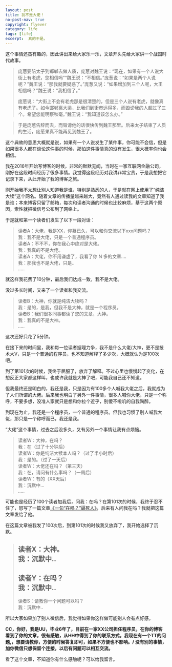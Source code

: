 ```yaml
---
layout: post
title: 我不是大佬！
no-post-nav: true
copyright: flyever
category: life
tags: [life]
excerpt:  真的不是。
---
```


这个事情还蛮有趣的，因此讲出来给大家乐一乐，文章开头先给大家讲一个战国时代故事。

> 庞葱要陪太子到邯郸去做人质，庞葱对魏王说：“现在，如果有一个人说大街上有老虎，您相信吗”“魏王说：“不相信。”庞葱说：“如果是两个人说呢？”魏王说：“那我就要疑惑了。”庞葱又说：“如果增加到三个人呢，大王相信吗？”魏王说：“我相信了。”
> 
> 庞葱说：“大街上不会有老虎那是很清楚的，但是三个人说有老虎，就像真有老虎了。如今邯郸离大梁，比我们到街市远得多，而毁谤我的人超过了三个。希望您能明察秋毫。”魏王说：“我知道该怎么办。”

> 于是庞葱告辞而去，而毁谤他的话很快传到魏王那里。后来太子结束了人质的生活，庞葱果真不能再见到魏王了。

这个典故的意思大概就是说，如果有一个人说发生了某件事，你可能不会信，但是如果很多人都在谈论这件事的时候，那怕这件事情真的没有发生，很大概率你也会相信。

我在2016年开始写博客的时候，非常的默默无闻，当时在一家互联网金融公司，刚好在这段时间经历了很多事情。我觉得这段经历对我讲非常宝贵，于是我想把它记录下来，从此开始了我的博客之旅。

刚开始我不太想让别人知道我是谁，特别是熟悉的人，于是就在网上使用了“纯洁大犊”这个网名。随着文章的传播量越来越大，竟然有人通过读我的文章知道了我是谁；本来博客只留了邮箱，每次和读者沟通的时候也比较麻烦，基于这两个原因，索性就把微信号公布到了网络上。

于是就和第一个读者们发生了以下一段对话：

> 读者A：大佬，我是XX，仰慕已久，可以和你交流以下xxx问题吗？  
我：我不是大佬，只是一个普通程序员。  
读者A：不不不，你在我心中绝对是大佬。  
我：我真的不是大佬。  
读者A：大佬，你不用谦虚了，我看了你 N 多的文章....  
我：那我也不是大佬，只是..  
.....  

就这样我花费了10分钟，最后我们达成一致，我不是大佬。

没过多长时间，又来了一个读者和我交流。

> 读者B：大神，你就是纯洁大犊吗？  
我：是的，是我，但我不是大神，就是一个程序员。  
读者B：我们很多同事都读了您的文章，大神。  
我：我真的不是大神。  
.....  

这次还好只花了5分钟。

在接下来的时间里，我和每一位读者据理力争，我不是什么大佬/大神，更不是技术大V，只是一个普通的程序员，也不知道解释了多少次，大概就认为是100次吧。

到了第101次的时候，我终于屈服了，放弃了解释。不过心里也慢慢起了变化，在想反正大家都这样叫，也或许我就是大神了吧，可能我自己还不知道。

但我最终还是明白的，我还是我，只是因为有100多个人喊我大佬之后，我就成为了人们所谓的大佬。后来我也明白了另外一件事情，很多人喊你大佬，只是一个称呼，不要多想，没准人家就只是想和你拉个近乎，别傻不啦叽的自我陶醉。

到现在为止，我还是一个程序员，一个普通的程序员。但我也习惯了别人喊我大佬，那只是一个称呼而已，我还是我。



“大佬”这个事情，过去之后没多久，又有另外一个事情让我有点烦恼。

> 读者W：大神，在吗？  
我：在（过了十分钟后）  
读者W：你是纯洁大犊本人吗？（过了半小时后）  
我：是的。（过了一天后）  
读者W：大佬还在吗？（第三天）  
我：在，请问有什么事吗？（一周后）  
读者W：有的（XX天后）  
我：沉默中...  
.....   


可能也是经历了100个读者加我后，问我：在吗？在第101次的时候，我终于忍不住了，怒写了一篇文章[《一句“在吗？”逼死人》](https://mp.weixin.qq.com/s/B3ZcdiM2bD1cvXoMiFmpfw)，后来有人问我在吗？我就把这篇文章发给了他。

在这篇文章被我发了100次后，到第101次的时候我又放弃了，我开始选择了沉默。

> 读者X：大神。  
我：沉默中..  
> --  
> 读者Y：在吗？  
我：沉默中..  
> --  
> 读者S：请教你一个问题可以吗？   
我：沉默中..  

所以大家如果加了别人微信后，我觉得如果你这样做可能别人会有点好感。 

**CC，你好，我是UU，毕业6年了，目前在一家XX公司担任程序员，在你的博客看到了你的文章，很有感触，从HH中得到了你的联系方式。我现在有一个TT的问题,，想要请教你，方便的时候答复即可，如果不方便也不影响。/ 没有别的事情，加你微信只想保留个连接，以后有问题可以相互交流。**

看了这个文章，不知道你有什么感触呢？可以给我留言。

